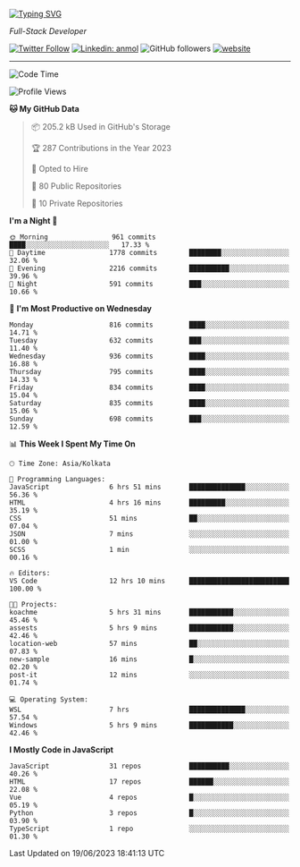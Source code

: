[![Typing SVG](https://readme-typing-svg.herokuapp.com?lines=HI%2C+I'm+Tonal;I'm+a+Full+Stack+Developer)](https://git.io/typing-svg)

<p><em>Full-Stack Developer</em></p>

[![Twitter Follow](https://img.shields.io/twitter/follow/tonalmathew?style=flat)](https://twitter.com/intent/follow?screen_name=tonalmathew)
[![Linkedin: anmol](https://img.shields.io/badge/tonal-mathew?style=flat-square&logo=Linkedin&logoColor=white&link=https://www.linkedin.com/in/tonal-mathew/)](https://www.linkedin.com/in/tonal-mathew/)
![GitHub followers](https://img.shields.io/github/followers/tonalmathew?label=Follow&style=social)
[![website](https://img.shields.io/badge/Website-46a2f1.svg?&style=flat-square&logo=Google-Chrome&logoColor=white&link=http://tonalmathew.github.io/)](http://tonalmathew.github.io/)

---
<!--START_SECTION:waka-->
![Code Time](http://img.shields.io/badge/Code%20Time-1%2C025%20hrs%2042%20mins-blue)

![Profile Views](http://img.shields.io/badge/Profile%20Views-0-blue)

**🐱 My GitHub Data** 

> 📦 205.2 kB Used in GitHub's Storage 
 > 
> 🏆 287 Contributions in the Year 2023
 > 
> 💼 Opted to Hire
 > 
> 📜 80 Public Repositories 
 > 
> 🔑 10 Private Repositories 
 > 
**I'm a Night 🦉** 

```text
🌞 Morning                961 commits         ████░░░░░░░░░░░░░░░░░░░░░   17.33 % 
🌆 Daytime                1778 commits        ████████░░░░░░░░░░░░░░░░░   32.06 % 
🌃 Evening                2216 commits        ██████████░░░░░░░░░░░░░░░   39.96 % 
🌙 Night                  591 commits         ███░░░░░░░░░░░░░░░░░░░░░░   10.66 % 
```
📅 **I'm Most Productive on Wednesday** 

```text
Monday                   816 commits         ████░░░░░░░░░░░░░░░░░░░░░   14.71 % 
Tuesday                  632 commits         ███░░░░░░░░░░░░░░░░░░░░░░   11.40 % 
Wednesday                936 commits         ████░░░░░░░░░░░░░░░░░░░░░   16.88 % 
Thursday                 795 commits         ████░░░░░░░░░░░░░░░░░░░░░   14.33 % 
Friday                   834 commits         ████░░░░░░░░░░░░░░░░░░░░░   15.04 % 
Saturday                 835 commits         ████░░░░░░░░░░░░░░░░░░░░░   15.06 % 
Sunday                   698 commits         ███░░░░░░░░░░░░░░░░░░░░░░   12.59 % 
```


📊 **This Week I Spent My Time On** 

```text
🕑︎ Time Zone: Asia/Kolkata

💬 Programming Languages: 
JavaScript               6 hrs 51 mins       ██████████████░░░░░░░░░░░   56.36 % 
HTML                     4 hrs 16 mins       █████████░░░░░░░░░░░░░░░░   35.19 % 
CSS                      51 mins             ██░░░░░░░░░░░░░░░░░░░░░░░   07.04 % 
JSON                     7 mins              ░░░░░░░░░░░░░░░░░░░░░░░░░   01.00 % 
SCSS                     1 min               ░░░░░░░░░░░░░░░░░░░░░░░░░   00.16 % 

🔥 Editors: 
VS Code                  12 hrs 10 mins      █████████████████████████   100.00 % 

🐱‍💻 Projects: 
koachme                  5 hrs 31 mins       ███████████░░░░░░░░░░░░░░   45.46 % 
assests                  5 hrs 9 mins        ███████████░░░░░░░░░░░░░░   42.46 % 
location-web             57 mins             ██░░░░░░░░░░░░░░░░░░░░░░░   07.83 % 
new-sample               16 mins             █░░░░░░░░░░░░░░░░░░░░░░░░   02.20 % 
post-it                  12 mins             ░░░░░░░░░░░░░░░░░░░░░░░░░   01.74 % 

💻 Operating System: 
WSL                      7 hrs               ██████████████░░░░░░░░░░░   57.54 % 
Windows                  5 hrs 9 mins        ███████████░░░░░░░░░░░░░░   42.46 % 
```

**I Mostly Code in JavaScript** 

```text
JavaScript               31 repos            ██████████░░░░░░░░░░░░░░░   40.26 % 
HTML                     17 repos            ██████░░░░░░░░░░░░░░░░░░░   22.08 % 
Vue                      4 repos             █░░░░░░░░░░░░░░░░░░░░░░░░   05.19 % 
Python                   3 repos             █░░░░░░░░░░░░░░░░░░░░░░░░   03.90 % 
TypeScript               1 repo              ░░░░░░░░░░░░░░░░░░░░░░░░░   01.30 % 
```




 Last Updated on 19/06/2023 18:41:13 UTC
<!--END_SECTION:waka-->
